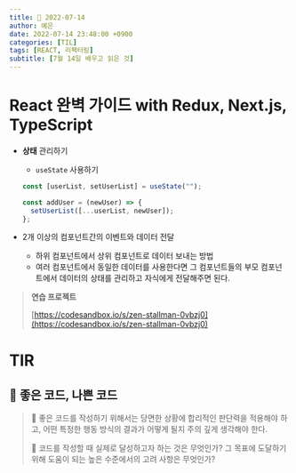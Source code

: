 ```yaml
---
title: 📸 2022-07-14
author: 예은
date: 2022-07-14 23:48:00 +0900
categories: [TIL]
tags: [REACT, 리팩터링]
subtitle: [7월 14일 배우고 읽은 것]
---
```


# React 완벽 가이드 with Redux, Next.js, TypeScript

- **상태** 관리하기

  - `useState` 사용하기

  ```javascript
  const [userList, setUserList] = useState("");

  const addUser = (newUser) => {
    setUserList([...userList, newUser]);
  };
  ```

- 2개 이상의 컴포넌트간의 이벤트와 데이터 전달
  - 하위 컴포넌트에서 상위 컴포넌트로 데이터 보내는 방법
  - 여러 컴포넌트에서 동일한 데이터를 사용한다면 그 컴포넌트들의 부모 컴포넌트에서 데이터의 상태를 관리하고 자식에게 전달해주면 된다.

> **연습 프로젝트**
>
> [https://codesandbox.io/s/zen-stallman-0vbzj0](https://codesandbox.io/s/zen-stallman-0vbzj0)

# TIR

## 📖 좋은 코드, 나쁜 코드

> 🔖 좋은 코드를 작성하기 위해서는 당면한 상황에 합리적인 판단력을 적용해야 하고, 어떤 특정한 행동 방식의 결과가 어떻게 될지 주의 깊게 생각해야 한다.
>
> 🔖 코드를 작성할 때 실제로 달성하고자 하는 것은 무엇인가? 그 목표에 도달하기 위해 도움이 되는 높은 수준에서의 고려 사항은 무엇인가?
